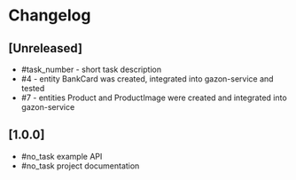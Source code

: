 # Changelog

## [Unreleased]
- #task_number - short task description
- #4 - entity BankCard was created, integrated into gazon-service and tested
- #7 - entities Product and ProductImage were created and integrated into gazon-service

## [1.0.0]

- #no_task example API
- #no_task project documentation